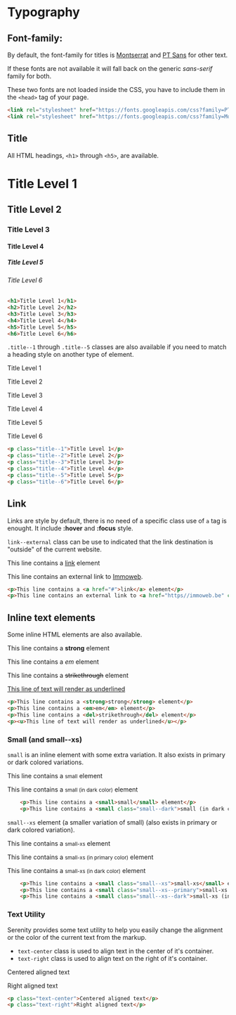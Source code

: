 # Typography

## Font-family:

By default, the font-family for titles is [Montserrat](https://fonts.google.com/specimen/Montserrat) and [PT Sans](https://fonts.google.com/specimen/PT+Sans) for other text.

If these fonts are not available it will fall back on the generic *sans-serif* family for both.

These two fonts are not loaded inside the CSS, you have to include them in the `<head>` tag of your page.

```html
<link rel="stylesheet" href="https://fonts.googleapis.com/css?family=PT+Sans:400,400i,700,700i">
<link rel="stylesheet" href="https://fonts.googleapis.com/css?family=Montserrat:400,400i,700,700i">
```

## Title

All HTML headings, `<h1>` through `<h5>`, are available.

<div class="sd-example">
    <h1>Title Level 1</h1>
    <h2>Title Level 2</h2>
    <h3>Title Level 3</h3>
    <h4>Title Level 4</h4>
    <h5>Title Level 5</h5>
    <h6>Title Level 6</h6>
</div>

```html
<h1>Title Level 1</h1>
<h2>Title Level 2</h2>
<h3>Title Level 3</h3>
<h4>Title Level 4</h4>
<h5>Title Level 5</h5>
<h6>Title Level 6</h6>

```

`.title--1` through `.title--5` classes are also available if you need to match a heading style on another type of element.

<div class="sd-example">
    <p class="title--1">Title Level 1</p>
    <p class="title--2">Title Level 2</p>
    <p class="title--3">Title Level 3</p>
    <p class="title--4">Title Level 4</p>
    <p class="title--5">Title Level 5</p>
    <p class="title--6">Title Level 6</p>
</div>

```html
<p class="title--1">Title Level 1</p>
<p class="title--2">Title Level 2</p>
<p class="title--3">Title Level 3</p>
<p class="title--4">Title Level 4</p>
<p class="title--5">Title Level 5</p>
<p class="title--6">Title Level 6</p>
```

## Link

Links are style by default, there is no need of a specific class use of `a` tag is enought. It include **:hover** and **:focus** style.

`link--external` class can be use to indicated that the link destination is "outside" of the current website.

<div class="sd-example">
    <p>
        This line contains a <a href="#">link</a> element
    </p>
    <p>
        This line contains an external link to <a href="https//immoweb.be" class="link--external" title="Open the Immoweb Website">Immoweb</a>.
    </p>
</div>

```html
<p>This line contains a <a href="#">link</a> element</p>
<p>This line contains an external link to <a href="https//immoweb.be" class="link--external" title="Open the Immoweb Website">Immoweb</a>.</p>
```

## Inline text elements

Some inline HTML elements are also available.

<div class="sd-example">
    <p>This line contains a <strong>strong</strong> element</p>
    <p>This line contains a <em>em</em> element</p>
    <p>This line contains a <del>strikethrough</del> element</p>
    <p><u>This line of text will render as underlined</u></p>
</div>

```html
<p>This line contains a <strong>strong</strong> element</p>
<p>This line contains a <em>em</em> element</p>
<p>This line contains a <del>strikethrough</del> element</p>
<p><u>This line of text will render as underlined</u></p>
```

### Small (and small--xs)

`small` is an inline element with some extra variation. It also exists in primary or dark colored variations.

<div class="sd-example">
    <p>This line contains a <small>small</small> element</p>
    <p>This line contains a <small class="small--dark">small (in dark color)</small> element</p>
</div>

```html
    <p>This line contains a <small>small</small> element</p>
    <p>This line contains a <small class="small--dark">small (in dark color)</small> element</p>
```

`small--xs` element (a smaller variation of small) (also exists in primary or dark colored variation).

<div class="sd-example">
    <p>This line contains a <small class="small--xs">small-xs</small> element</p>
    <p>This line contains a <small class="small--xs--primary">small-xs (in primary color)</small> element</p>
    <p>This line contains a <small class="small--xs--dark">small-xs (in dark color)</small> element</p>
</div>

```html
    <p>This line contains a <small class="small--xs">small-xs</small> element</p>
    <p>This line contains a <small class="small--xs--primary">small-xs (in primary color)</small> element</p>
    <p>This line contains a <small class="small--xs--dark">small-xs (in dark color)</small> element</p>
```

### Text Utility

Serenity provides some text utility to help you easily change the alignment or the color of the current text from the markup.

* `text-center` class is used to align text in the center of it's container.
* `text-right` class is used to align text on the right of it's container.

<div class="sd-example">
    <p class="text-center">Centered aligned text</p>
    <p class="text-right">Right aligned text</p>
</div>

```html
<p class="text-center">Centered aligned text</p>
<p class="text-right">Right aligned text</p>
```